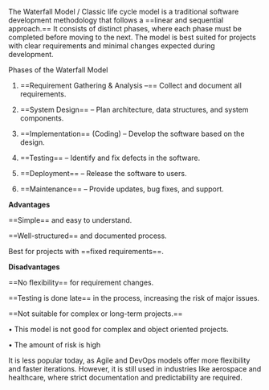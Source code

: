 The Waterfall Model / Classic life cycle model is a traditional software development methodology that follows a ==linear and sequential approach.== It consists of distinct phases, where each phase must be completed before moving to the next. The model is best suited for projects with clear requirements and minimal changes expected during development.

Phases of the Waterfall Model

1. ==Requirement Gathering & Analysis –== Collect and document all requirements.


2. ==System Design== – Plan architecture, data structures, and system components.


3. ==Implementation== (Coding) – Develop the software based on the design.


4. ==Testing== – Identify and fix defects in the software.


5. ==Deployment== – Release the software to users.


6. ==Maintenance== – Provide updates, bug fixes, and support.



**Advantages**

==Simple== and easy to understand.

==Well-structured== and documented process.

Best for projects with ==fixed requirements==.


**Disadvantages**

==No flexibility== for requirement changes.

==Testing is done late== in the process, increasing the risk of major issues.

==Not suitable for complex or long-term projects.==

• This model is not good for complex and object oriented projects. 

• The amount of risk is high

It is less popular today, as Agile and DevOps models offer more flexibility and faster iterations. However, it is still used in industries like aerospace and healthcare, where strict documentation and predictability are required.

